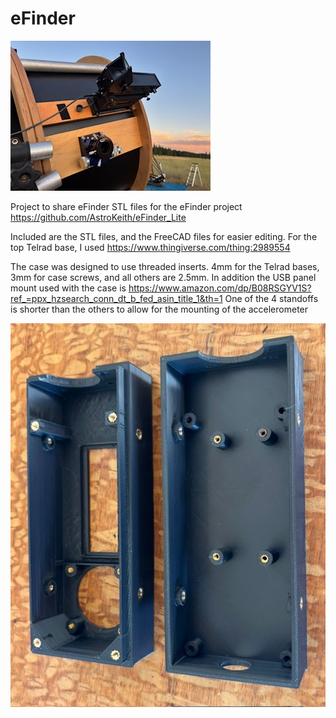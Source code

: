 # eFinder
![eFinder Telrad Case](eFinder.jpg)


Project to share eFinder STL files for the eFinder project https://github.com/AstroKeith/eFinder_Lite

Included are the STL files, and the FreeCAD files for easier editing.
For the top Telrad base, I used https://www.thingiverse.com/thing:2989554

The case was designed to use threaded inserts. 4mm for the Telrad bases, 3mm for case screws, and all others are 2.5mm.  In addition the USB panel mount used with the case is https://www.amazon.com/dp/B08RSGYV1S?ref_=ppx_hzsearch_conn_dt_b_fed_asin_title_1&th=1
One of the 4 standoffs is shorter than the others to allow for the mounting of the accelerometer



![eFinder Telrad Case Internals](Case_Internal.jpg)
